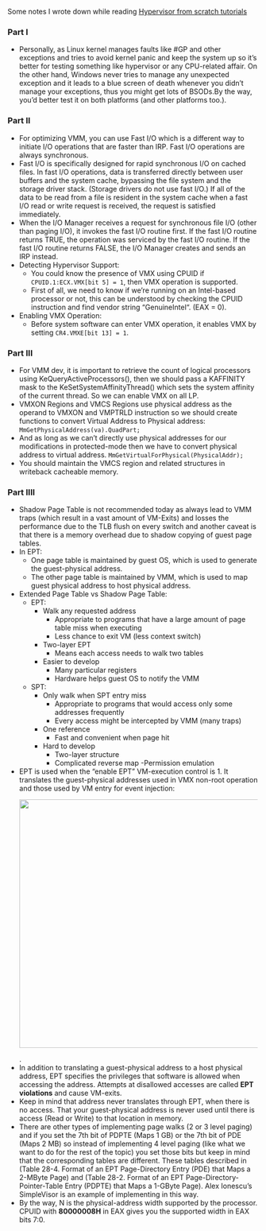 Some notes I wrote down while reading [Hypervisor from scratch tutorials](https://rayanfam.com/topics/hypervisor-from-scratch-part-1/)

### Part I
* Personally, as Linux kernel manages faults like #GP and other exceptions and tries to avoid kernel panic and keep the system up so it’s better for testing something like hypervisor or any CPU-related affair. On the other hand, Windows never tries to manage any unexpected exception and it leads to a blue screen of death whenever you didn’t manage your exceptions, thus you might get lots of BSODs.By the way, you’d better test it on both platforms (and other platforms too.).

### Part II
* For optimizing VMM, you can use Fast I/O which is a different way to initiate I/O operations that are faster than IRP. Fast I/O operations are always synchronous.
* Fast I/O is specifically designed for rapid synchronous I/O on cached files. In fast I/O operations, data is transferred directly between user buffers and the system cache, bypassing the file system and the storage driver stack. (Storage drivers do not use fast I/O.) If all of the data to be read from a file is resident in the system cache when a fast I/O read or write request is received, the request is satisfied immediately. 
* When the I/O Manager receives a request for synchronous file I/O (other than paging I/O), it invokes the fast I/O routine first. If the fast I/O routine returns TRUE, the operation was serviced by the fast I/O routine. If the fast I/O routine returns FALSE, the I/O Manager creates and sends an IRP instead.
* Detecting Hypervisor Support:
    - You could know the presence of VMX using CPUID if ```CPUID.1:ECX.VMX[bit 5] = 1```, then VMX operation is supported.
    - First of all, we need to know if we’re running on an Intel-based processor or not, this can be understood by checking the CPUID instruction and find vendor string “GenuineIntel“. (EAX = 0).
* Enabling VMX Operation:
    - Before system software can enter VMX operation, it enables VMX by setting ```CR4.VMXE[bit 13] = 1```.

### Part III
* For VMM dev, it is important to retrieve the count of logical processors using KeQueryActiveProcessors(), then we should pass a KAFFINITY mask to the KeSetSystemAffinityThread() which sets the system affinity of the current thread. So we can enable VMX on all LP.
* VMXON Regions and VMCS Regions use physical address as the operand to VMXON and VMPTRLD instruction so we should create functions to convert Virtual Address to Physical address: ```MmGetPhysicalAddress(va).QuadPart;```
* And as long as we can’t directly use physical addresses for our modifications in protected-mode then we have to convert physical address to virtual address. ```MmGetVirtualForPhysical(PhysicalAddr);```
* You should maintain the VMCS region and related structures in writeback cacheable memory.

### Part IIII
* Shadow Page Table is not recommended today as always lead to VMM traps (which result in a vast amount of VM-Exits) and losses the performance due to the TLB flush on every switch and another caveat is that there is a memory overhead due to shadow copying of guest page tables.
* In EPT:
    - One page table is maintained by guest OS, which is used to generate the guest-physical address.
    - The other page table is maintained by VMM, which is used to map guest physical address to host physical address.
* Extended Page Table vs Shadow Page Table:
    - EPT:
        - Walk any requested address
            - Appropriate to programs that have a large amount of page table miss when executing
            - Less chance to exit VM (less context switch)
        - Two-layer EPT
            - Means each access needs to walk two tables
        - Easier to develop
            - Many particular registers
            - Hardware helps guest OS to notify the VMM
    - SPT:
        - Only walk when SPT entry miss
            - Appropriate to programs that would access only some addresses frequently
            - Every access might be intercepted by VMM (many traps)
        - One reference
            - Fast and convenient when page hit
        - Hard to develop
            - Two-layer structure
            - Complicated reverse map
            -Permission emulation
* EPT is used when the “enable EPT” VM-execution control is 1. It translates the guest-physical addresses used in VMX non-root operation and those used by VM entry for event injection: <p align="center"><img src="https://i.imgur.com/uI1VUrO.png"  width="500px" height="auto"></p>.
* In addition to translating a guest-physical address to a host physical address, EPT specifies the privileges that software is allowed when accessing the address. Attempts at disallowed accesses are called __EPT violations__ and cause VM-exits.
* Keep in mind that address never translates through EPT, when there is no access. That your guest-physical address is never used until there is access (Read or Write) to that location in memory.
* There are other types of implementing page walks (2 or 3 level paging) and if you set the 7th bit of PDPTE (Maps 1 GB) or the 7th bit of PDE (Maps 2 MB) so instead of implementing 4 level paging (like what we want to do for the rest of the topic) you set those bits but keep in mind that the corresponding tables are different. These tables described in (Table 28-4. Format of an EPT Page-Directory Entry (PDE) that Maps a 2-MByte Page) and (Table 28-2. Format of an EPT Page-Directory-Pointer-Table Entry (PDPTE) that Maps a 1-GByte Page). Alex Ionescu’s SimpleVisor is an example of implementing in this way.
* By the way, N is the physical-address width supported by the processor. CPUID with __80000008H__ in EAX gives you the supported width in EAX bits 7:0.